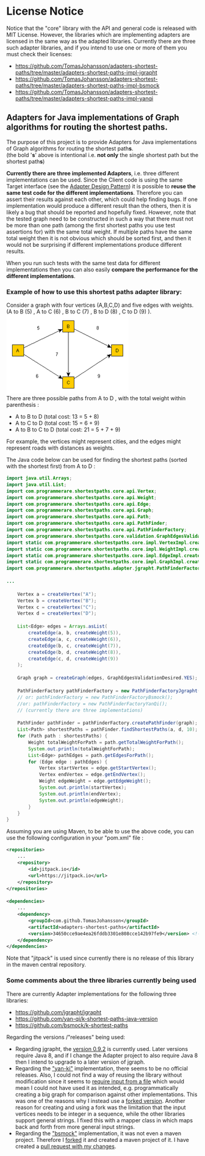 # License Notice
Notice that the "core" library with the API and general code is released with MIT License.
However, the libraries which are implementing adapters are licensed in the same way as the adapted libraries.
Currently there are three such adapter libraries, and if you intend to use one or more of them you must check their licenses:
* https://github.com/TomasJohansson/adapters-shortest-paths/tree/master/adapters-shortest-paths-impl-jgrapht
* https://github.com/TomasJohansson/adapters-shortest-paths/tree/master/adapters-shortest-paths-impl-bsmock
* https://github.com/TomasJohansson/adapters-shortest-paths/tree/master/adapters-shortest-paths-impl-yanqi


## Adapters for Java implementations of Graph algorithms for routing the shortest paths.

The purpose of this project is to provide Adapters for Java implementations of Graph algorithms for routing the shortest path**s**.<br>(the bold '**s**' above is intentional i.e. **not only** the single shortest path but the shortest path**s**)

**Currently there are three implemented Adapters**, i.e. three different implementations can be used.
Since the Client code is using the same Target interface (see the [Adapter Design Pattern](https://en.wikipedia.org/wiki/Adapter_pattern)) it is possible to **reuse the same test code for the different implementations**.
Therefore you can assert their results against each other, which could help finding bugs. If one implementation would produce a different result than the others, then it is likely a bug that should be reported and hopefully fixed. However, note that the tested graph need to be constructed in such a way that there must not be more than one path (among the first shortest paths you use test assertions for) with the same total weight. If multiple paths have the same total weight then it is not obvious which should be sorted first, and then it would not be surprising if different implementations produce different results.

When you run such tests with the same test data for different implementations then you can also easily **compare the performance for the different implementations**.       

### Example of how to use this shortest paths adapter library:

Consider a graph with four vertices (A,B,C,D) and five edges with weights.<br>(A to B (5) , A to C (6) , B to C (7)  , B to D (8) , C to D (9) ).<br>![alt text](images/shortest_paths_getting_started_example.gif "Logo Title Text 1")<br>
There are three possible paths from A to D , with the total weight within parenthesis : 
* A to B to D (total cost: 13 = 5 + 8)
* A to C to D (total cost: 15 = 6 + 9)
* A to B to C to D (total cost: 21 = 5 + 7 + 9)

For example, the vertices might represent cities, and the edges might represent roads with distances as weights.

The Java code below can be used for finding the shortest paths (sorted with the shortest first) from A to D :

```java
import java.util.Arrays;
import java.util.List;
import com.programmerare.shortestpaths.core.api.Vertex;
import com.programmerare.shortestpaths.core.api.Weight;
import com.programmerare.shortestpaths.core.api.Edge;
import com.programmerare.shortestpaths.core.api.Graph;
import com.programmerare.shortestpaths.core.api.Path;
import com.programmerare.shortestpaths.core.api.PathFinder;
import com.programmerare.shortestpaths.core.api.PathFinderFactory;
import com.programmerare.shortestpaths.core.validation.GraphEdgesValidationDesired;
import static com.programmerare.shortestpaths.core.impl.VertexImpl.createVertex;
import static com.programmerare.shortestpaths.core.impl.WeightImpl.createWeight;
import static com.programmerare.shortestpaths.core.impl.EdgeImpl.createEdge;
import static com.programmerare.shortestpaths.core.impl.GraphImpl.createGraph;
import com.programmerare.shortestpaths.adapter.jgrapht.PathFinderFactoryJgrapht;

...

	Vertex a = createVertex("A");
	Vertex b = createVertex("B");
	Vertex c = createVertex("C");
	Vertex d = createVertex("D");

	List<Edge> edges = Arrays.asList(
		createEdge(a, b, createWeight(5)),
		createEdge(a, c, createWeight(6)),
		createEdge(b, c, createWeight(7)),
		createEdge(b, d, createWeight(8)),
		createEdge(c, d, createWeight(9))
	);
	
	Graph graph = createGraph(edges, GraphEdgesValidationDesired.YES); 

	PathFinderFactory pathFinderFactory = new PathFinderFactoryJgrapht();
	// or: pathFinderFactory = new PathFinderFactoryBsmock();
	//or: pathFinderFactory = new PathFinderFactoryYanQi();
	// (currently there are three implementations)

	PathFinder pathFinder = pathFinderFactory.createPathFinder(graph);
	List<Path> shortestPaths = pathFinder.findShortestPaths(a, d, 10); // last parameter is max number to return but in this case there are only 3 possible paths
	for (Path path : shortestPaths) {
		Weight totalWeightForPath = path.getTotalWeightForPath();
		System.out.println(totalWeightForPath);
		List<Edge> pathEdges = path.getEdgesForPath();
		for (Edge edge : pathEdges) {
			Vertex startVertex = edge.getStartVertex();
			Vertex endVertex = edge.getEndVertex();
			Weight edgeWeight = edge.getEdgeWeight();					
			System.out.println(startVertex);
			System.out.println(endVertex);
			System.out.println(edgeWeight);
		}			
	}
}
```
Assuming you are using Maven, to be able to use the above code, you can use the following configuration in your "pom.xml" file :
```xml
<repositories>
	...
	<repository>
		<id>jitpack.io</id>
		<url>https://jitpack.io</url>
	</repository>
</repositories>
	
<dependencies>
	...
	<dependency>
		<groupId>com.github.TomasJohansson</groupId>
		<artifactId>adapters-shortest-paths</artifactId>
		<version>34650cce9ae4ea26fddb3301e808cce142b97fe9</version> <!--https://github.com/TomasJohansson/adapters-shortest-paths/commits/master  -->
	</dependency>      
</dependencies>
```
Note that "jitpack" is used since currently there is no release of this library in the maven central repository.


### Some comments about the three libraries currently being used

There are currently Adapter implementations for the following three libraries:
* <https://github.com/jgrapht/jgrapht>
* <https://github.com/yan-qi/k-shortest-paths-java-version>
* <https://github.com/bsmock/k-shortest-paths>

Regarding the versions /"releases" being used:

* Regarding jgrapht, the [version 0.9.2](https://mvnrepository.com/artifact/org.jgrapht/jgrapht-core/0.9.2) is currently used. Later versions require Java 8, and if I change the Adapter project to also require Java 8 then I intend to upgrade to a later version of jgraph.         
* Regarding the ["yan-ki"](https://github.com/yan-qi/k-shortest-paths-java-version) implementation, there seems to be no official releases. Also, I could not find a way of reusing the library without modification since it seems to [require input from a file](https://github.com/yan-qi/k-shortest-paths-java-version/issues/4) which would mean I could not have used it as intended, e.g. programmatically creating a big graph for comparison against other implementations. This was one of the reasons why I instead use a [forked version](https://github.com/TomasJohansson/k-shortest-paths-java-version/commits/programmatic-graph-creation-without-using-inputfile). Another reason for creating and using a fork was the limitation that the input vertices needs to be integer in a sequence, while the other libraries support general strings. I fixed this with a mapper class in which maps back and forth from more general input strings.          
* Regarding the ["bsmock"](https://github.com/bsmock/k-shortest-paths) implementation, it was not even a maven project. Therefore I [forked](https://github.com/TomasJohansson/k-shortest-paths/commits/adding-maven-structure-and-junit-test) it and created a maven project of it. I have created a [pull request with my changes](https://github.com/bsmock/k-shortest-paths/pull/2).
